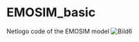 # EMOSIM_basic
Netlogo code of the EMOSIM model
![Bild6](https://user-images.githubusercontent.com/54575140/63928688-4a0bea00-ca50-11e9-882b-fc9b95b0f65a.png)
